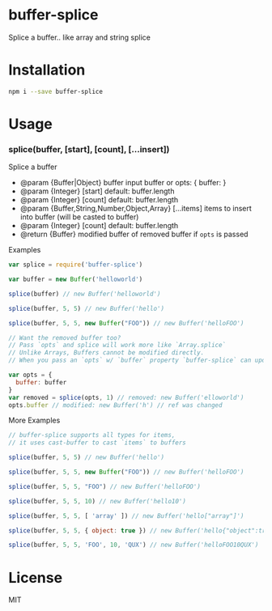 # buffer-splice
Splice a buffer.. like array and string splice

# Installation
```bash
npm i --save buffer-splice
```

# Usage
### splice(buffer, [start], [count], [...insert])
Splice a buffer
* @param  {Buffer|Object} buffer input buffer or opts: { buffer: <buffer> }
* @param  {Integer} [start] default: buffer.length
* @param  {Integer} [count] default: buffer.length
* @param  {Buffer,String,Number,Object,Array} [...items] items to insert into buffer (will be casted to buffer)
* @param  {Integer} [count] default: buffer.length
* @return {Buffer} modified buffer of removed buffer if `opts` is passed

Examples
```js
var splice = require('buffer-splice')

var buffer = new Buffer('helloworld')

splice(buffer) // new Buffer('helloworld')

splice(buffer, 5, 5) // new Buffer('hello')

splice(buffer, 5, 5, new Buffer("FOO")) // new Buffer('helloFOO')

// Want the removed buffer too?
// Pass `opts` and splice will work more like `Array.splice`
// Unlike Arrays, Buffers cannot be modified directly.
// When you pass an `opts` w/ `buffer` property `buffer-splice` can update the `buffer` reference.

var opts = {
  buffer: buffer
}
var removed = splice(opts, 1) // removed: new Buffer('elloworld')
opts.buffer // modified: new Buffer('h') // ref was changed

```

More Examples
```js
// buffer-splice supports all types for items,
// it uses cast-buffer to cast `items` to buffers

splice(buffer, 5, 5) // new Buffer('hello')

splice(buffer, 5, 5, new Buffer("FOO")) // new Buffer('helloFOO')

splice(buffer, 5, 5, "FOO") // new Buffer('helloFOO')

splice(buffer, 5, 5, 10) // new Buffer('hello10')

splice(buffer, 5, 5, [ 'array' ]) // new Buffer('hello["array"]')

splice(buffer, 5, 5, { object: true }) // new Buffer('hello{"object":true}')

splice(buffer, 5, 5, 'FOO', 10, 'QUX') // new Buffer('helloFOO10QUX')
```

# License
MIT